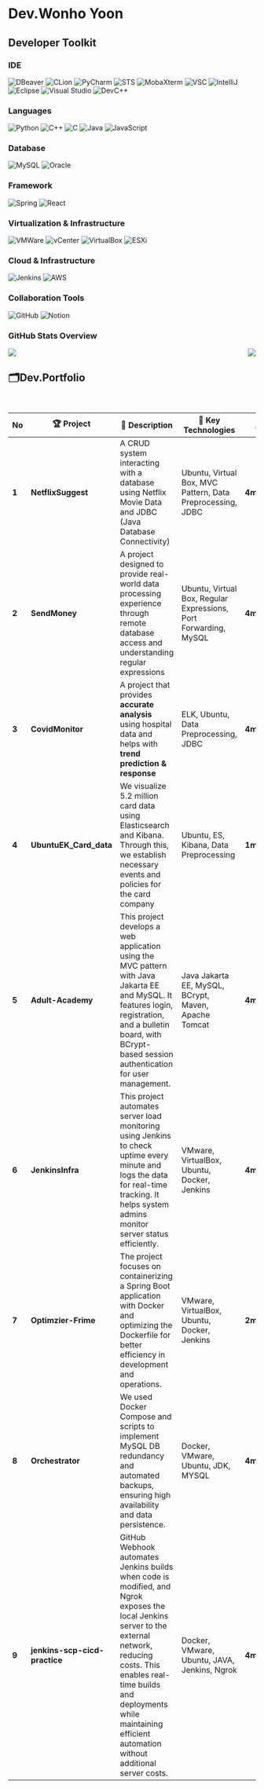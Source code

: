 # Dev.Wonho Yoon
###

## Developer Toolkit

### IDE
![DBeaver](https://img.shields.io/badge/DBeaver-2F4F4F?style=flat-square&logo=DBeaver&logoColor=white)
![CLion](https://img.shields.io/badge/CLion-000000?style=flat-square&logo=CLion&logoColor=white)
![PyCharm](https://img.shields.io/badge/PyCharm-000000?style=flat-square&logo=PyCharm&logoColor=white)
![STS](https://img.shields.io/badge/STS-6DB33F?style=flat-square&logo=Spring&logoColor=white)
![MobaXterm](https://img.shields.io/badge/MobaXterm-1C1C1C?style=flat-square&logo=MobaXterm&logoColor=white)
![VSC](https://img.shields.io/badge/VS_Code-007ACC?style=flat-square&logo=VisualStudioCode&logoColor=white)
![IntelliJ](https://img.shields.io/badge/IntelliJ-000000?style=flat-square&logo=IntelliJIDEA&logoColor=white)
![Eclipse](https://img.shields.io/badge/Eclipse-2C2255?style=flat-square&logo=Eclipse&logoColor=white)
![Visual Studio](https://img.shields.io/badge/Visual_Studio-5C2D91?style=flat-square&logo=VisualStudio&logoColor=white)
![DevC++](https://img.shields.io/badge/DevC%2B%2B-000000?style=flat-square&logo=DevC%2B%2B&logoColor=white)

### Languages
![Python](https://img.shields.io/badge/Python-3776AB?style=flat-square&logo=Python&logoColor=white)
![C++](https://img.shields.io/badge/C++-00599C?style=flat-square&logo=cplusplus&logoColor=white)
![C](https://img.shields.io/badge/C-A8B9CC?style=flat-square&logo=C&logoColor=white)
![Java](https://img.shields.io/badge/Java-007396?style=flat-square&logo=java&logoColor=white)
![JavaScript](https://img.shields.io/badge/JavaScript-F7DF1E?style=flat-square&logo=JavaScript&logoColor=white)

### Database
![MySQL](https://img.shields.io/badge/MySQL-4479A1?style=flat-square&logo=mysql&logoColor=white)
![Oracle](https://img.shields.io/badge/Oracle-F80000?style=flat-square&logo=oracle&logoColor=white)


### Framework
![Spring](https://img.shields.io/badge/Spring-6DB33F?style=flat-square&logo=Spring&logoColor=white)
![React](https://img.shields.io/badge/React-61DAFB?style=flat-square&logo=React&logoColor=black)

### Virtualization & Infrastructure
![VMWare](https://img.shields.io/badge/VMware-607078?style=flat-square&logo=VMware&logoColor=white) 
![vCenter](https://img.shields.io/badge/vCenter-607078?style=flat-square&logo=VMware&logoColor=white) 
![VirtualBox](https://img.shields.io/badge/VirtualBox-183E8D?style=flat-square&logo=VirtualBox&logoColor=white) 
![ESXi](https://img.shields.io/badge/ESXi-607078?style=flat-square&logo=VMware&logoColor=white)

### Cloud & Infrastructure
![Jenkins](https://img.shields.io/badge/Jenkins-d24824?style=flat-square&logo=Jenkins&logoColor=white)
![AWS](https://img.shields.io/badge/AWS-FF9900?style=flat-square&logo=amazonaws&logoColor=white)



### Collaboration Tools
![GitHub](https://img.shields.io/badge/GitHub-181717?style=flat-square&logo=GitHub&logoColor=white)
![Notion](https://img.shields.io/badge/Notion-000000?style=flat)


### GitHub Stats Overview
<div style="display: flex; justify-content: space-between;">
  <img src="https://github-readme-stats.vercel.app/api?username=UnoYoon&show_icons=true&count_private=true&hide=prs&theme=gray" />
  <img src="https://github-readme-stats.vercel.app/api?username=UnoYoon&hide=contribs,prs&show_icons=true&theme=gray" />
</div>





## 🗂️Dev.Portfolio
<br>

| No  | 🏆 Project          | 📌 Description                                                                 | 🔧 Key Technologies                                 | 👩‍👩‍👧‍👦 Team    | 🔗 Link                                                         | 📅 Date       |
|-----|---------------------|------------------------------------------------------------------------------|----------------------------------------------------|-------------------|----------------------------------------------------------------|---------------|
| **1** | **NetflixSuggest**   | A CRUD system interacting with a database using Netflix Movie Data and JDBC (Java Database Connectivity) | Ubuntu, Virtual Box, MVC Pattern, Data Preprocessing, JDBC | **4members**     | 🔗 [GitHub Link](https://github.com/UnoYoon/NS_BE-1.git)       | 📅 **2025.01.13** |
| **2** | **SendMoney**        | A project designed to provide real-world data processing experience through remote database access and understanding regular expressions | Ubuntu, Virtual Box, Regular Expressions, Port Forwarding, MySQL | **4members**     | 🔗 [GitHub Link](https://github.com/UnoYoon/Send_Money.git)    | 📅 **2025.01.17** |
| **3** | **CovidMonitor**     | A project that provides **accurate analysis** using hospital data and helps with **trend prediction & response** | ELK, Ubuntu, Data Preprocessing, JDBC             | **4members**     | 🔗 [GitHub Link](https://github.com/UnoYoon/Send_Money.git)    | 📅 **2025.01.17** |
| **4** | **UbuntuEK_Card_data** | We visualize 5.2 million card data using Elasticsearch and Kibana. Through this, we establish necessary events and policies for the card company | Ubuntu, ES, Kibana, Data Preprocessing             | **1member**      | 🔗 [GitHub Link](https://github.com/UnoYoon/Ubuntu-EK-Stack.git) | 📅 **2025.01.24** |
| **5** | **Adult-Academy** | This project develops a web application using the MVC pattern with Java Jakarta EE and MySQL. It features login, registration, and a bulletin board, with BCrypt-based session authentication for user management. | Java Jakarta EE, MySQL, BCrypt, Maven, Apache Tomcat | **4member**   | 🔗 [GitHub Link](https://github.com/UnoYoon/Adult-Academy) | 📅 **2025.02.10** |
| **6** | **JenkinsInfra** | This project automates server load monitoring using Jenkins to check uptime every minute and logs the data for real-time tracking. It helps system admins monitor server status efficiently. | VMware, VirtualBox, Ubuntu, Docker, Jenkins | **4member**   | 🔗 [GitHub Link](https://github.com/Jenkins-infra-linux/JenkinsInfra?tab=readme-ov-file) | 📅 **2025.03.17** |
| **7** | **Optimzier-Frime** | The project focuses on containerizing a Spring Boot application with Docker and optimizing the Dockerfile for better efficiency in development and operations. | VMware, VirtualBox, Ubuntu, Docker, Jenkins | **2member**   | 🔗 [GitHub Link](https://github.com/UnoYoon/Optimzier-Frime) | 📅 **2025.03.19** |
| **8** | **Orchestrator** | We used Docker Compose and scripts to implement MySQL DB redundancy and automated backups, ensuring high availability and data persistence. | Docker, VMware, Ubuntu, JDK, MYSQL | **4member**   | 🔗 [GitHub Link](https://github.com/Jenkins-infra-linux/Orchestrator) | 📅 **2025.03.21** |
| **9** | **jenkins-scp-cicd-practice** | GitHub Webhook automates Jenkins builds when code is modified, and Ngrok exposes the local Jenkins server to the external network, reducing costs. This enables real-time builds and deployments while maintaining efficient automation without additional server costs. | Docker, VMware, Ubuntu, JAVA, Jenkins, Ngrok | **4member**   | 🔗 [GitHub Link](https://github.com/UnoYoon/jenkins-scp-cicd-practice) | 📅 **2025.03.27** |


